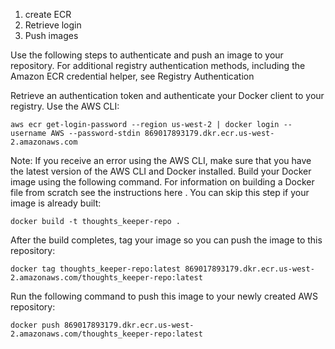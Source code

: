 1. create ECR
1. Retrieve login
1. Push images


Use the following steps to authenticate and push an image to your repository. For additional registry authentication methods, including the Amazon ECR credential helper, see Registry Authentication

Retrieve an authentication token and authenticate your Docker client to your registry. Use the AWS CLI:

```
aws ecr get-login-password --region us-west-2 | docker login --username AWS --password-stdin 869017893179.dkr.ecr.us-west-2.amazonaws.com
```

Note: If you receive an error using the AWS CLI, make sure that you have the latest version of the AWS CLI and Docker installed.
Build your Docker image using the following command. For information on building a Docker file from scratch see the instructions here 
. You can skip this step if your image is already built:
```
docker build -t thoughts_keeper-repo .
```
After the build completes, tag your image so you can push the image to this repository:
```
docker tag thoughts_keeper-repo:latest 869017893179.dkr.ecr.us-west-2.amazonaws.com/thoughts_keeper-repo:latest
```
Run the following command to push this image to your newly created AWS repository:
```
docker push 869017893179.dkr.ecr.us-west-2.amazonaws.com/thoughts_keeper-repo:latest
```